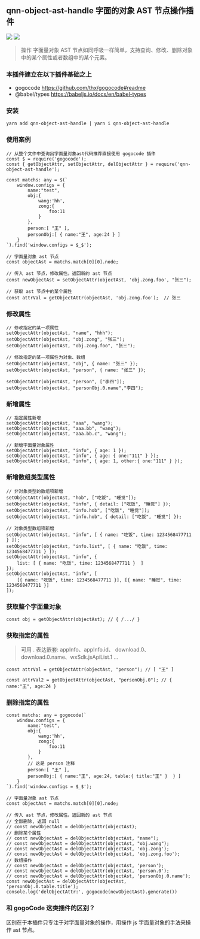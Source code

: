 ## qnn-object-ast-handle 字面的对象 AST 节点操作插件
   
[![](https://img.shields.io/badge/issues-brightgreen)](https://github.com/wangzongming/qnn-object-ast-handle/issues)
[![](https://img.shields.io/badge/npm-brightgreen)](https://www.npmjs.com/package/qnn-object-ast-handle)


> 操作 字面量对象 AST 节点如同呼吸一样简单，支持查询、修改、删除对象中的某个属性或者数组中的某个元素。 


### 本插件建立在以下插件基础之上

- gogocode https://github.com/thx/gogocode#readme
- @babel/types https://babeljs.io/docs/en/babel-types


### 安装

    yarn add qnn-object-ast-handle | yarn i qnn-object-ast-handle

### 使用案例

    // 从整个文件中查询出字面量对象ast代码推荐直接使用 gogocode 插件
    const $ = require('gogocode');
    const { getObjectAttr, setObjectAttr, delObjectAttr } = require('qnn-object-ast-handle');
  
    const matchs: any = $(` 
        window.configs = { 
            name:"test",
            obj:{
                wang:'hh',
                zong:{
                    foo:11
                }
            },
            person:[ "王" ],
            personObj:[ { name:"王", age:24 } ]
        } 
    `).find('window.configs = $_$');

    // 字面量对象 ast 节点
    const objectAst = matchs.match[0][0].node;

    // 传入 ast 节点，修改属性。返回新的 ast 节点
    const newObjectAst = setObjectAttr(objectAst, 'obj.zong.foo', "张三"); 
    
    // 获取 ast 节点中的某个属性
    const attrVal = getObjectAttr(objectAst, 'obj.zong.foo');  // 张三
 
 
### 修改属性

    // 修改指定的某一项属性
    setObjectAttr(objectAst, "name", "hhh"); 
    setObjectAttr(objectAst, "obj.zong", "张三");
    setObjectAttr(objectAst, "obj.zong.foo", "张三");

    // 修改指定的某一项属性为对象、数组
    setObjectAttr(objectAst, "obj", { name: "张三" });
    setObjectAttr(objectAst, "person", { name: "张三" });
 
    setObjectAttr(objectAst, "person", ["李四"]); 
    setObjectAttr(objectAst, "personObj.0.name","李四");   


### 新增属性   

    // 指定属性新增
    setObjectAttr(objectAst, "aaa", "wang");
    setObjectAttr(objectAst, "aaa.bb", "wang");
    setObjectAttr(objectAst, "aaa.bb.c", "wang"); 

    // 新增字面量对象属性
    setObjectAttr(objectAst, "info", { age: 1 }); 
    setObjectAttr(objectAst, "info", { age: { one:"111" } }); 
    setObjectAttr(objectAst, "info", { age: 1, other:{ one:"111" } }); 

### 新增数组类型属性    
    
    // 非对象类型的数组项新增
    setObjectAttr(objectAst, "hob", ["吃饭", "睡觉"]);  
    setObjectAttr(objectAst, "info", { detail: ["吃饭", "睡觉"] }); 
    setObjectAttr(objectAst, "info.hob", ["吃饭", "睡觉"]); 
    setObjectAttr(objectAst, "info.hob", { detail: ["吃饭", "睡觉"] }); 
   
    // 对象类型数组项新增
    setObjectAttr(objectAst, "info", [ { name: "吃饭", time: 1234568477711 } ]); 
    setObjectAttr(objectAst, "info.list", [ { name: "吃饭", time: 1234568477711 } ]); 
    setObjectAttr(objectAst, "info", {
        list: [ { name: "吃饭", time: 1234568477711 }  ]
    });
    setObjectAttr(objectAst, "info", [
        [{ name: "吃饭", time: 1234568477711 }], [{ name: "睡觉", time: 1234568477711 }]
    ]);

### 获取整个字面量对象 

    const obj = getObjectAttr(objectAst); // { /.../ } 


### 获取指定的属性
> 可用 . 表达嵌套: appInfo、appInfo.id、 download.0、 download.0.name、wxSdk.jsApiList.1 ...

    const attrVal = getObjectAttr(objectAst, "person"); // [ "王" ]

    const attrVal2 = getObjectAttr(objectAst, "personObj.0"); // { name:"王", age:24 }
 

### 删除指定的属性

    const matchs: any = gogocode(` 
        window.configs = { 
            name:"test",
            obj:{
                wang:'hh',
                zong:{
                    foo:11
                }
            },
            // 这是 person 注释
            person:[ "王" ],
            personObj:[ { name:"王", age:24, table:{ title:"王" }  } ]
        } 
    `).find('window.configs = $_$');

    // 字面量对象 ast 节点
    const objectAst = matchs.match[0][0].node;

    // 传入 ast 节点，修改属性。返回新的 ast 节点
    // 全部删除, 返回 null
    // const newObjectAst = delObjectAttr(objectAst);
    // 删除某个属性 
    // const newObjectAst = delObjectAttr(objectAst, "name");
    // const newObjectAst = delObjectAttr(objectAst, "obj.wang");
    // const newObjectAst = delObjectAttr(objectAst, 'obj.zong');
    // const newObjectAst = delObjectAttr(objectAst, 'obj.zong.foo');
    // 数组操作
    // const newObjectAst = delObjectAttr(objectAst, 'person');
    // const newObjectAst = delObjectAttr(objectAst, 'person.0');
    // const newObjectAst = delObjectAttr(objectAst, 'personObj.0.name');
    const newObjectAst = delObjectAttr(objectAst, 'personObj.0.table.title');
    console.log('delObjectAttr:', gogocode(newObjectAst).generate())

### 和 gogoCode 这类插件的区别？

区别在于本插件只专注于对字面量对象的操作，用操作 js 字面量对象的手法来操作 ast 节点。